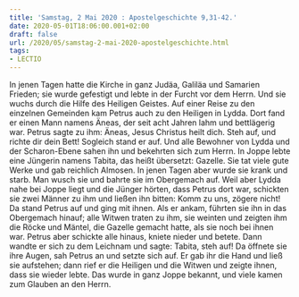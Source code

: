 ```yaml
---
title: 'Samstag, 2 Mai 2020 : Apostelgeschichte 9,31-42.'
date: 2020-05-01T18:06:00.001+02:00
draft: false
url: /2020/05/samstag-2-mai-2020-apostelgeschichte.html
tags: 
- LECTIO
---
```


In jenen Tagen hatte die Kirche in ganz Judäa, Galiläa und Samarien Frieden; sie wurde gefestigt und lebte in der Furcht vor dem Herrn. Und sie wuchs durch die Hilfe des Heiligen Geistes. Auf einer Reise zu den einzelnen Gemeinden kam Petrus auch zu den Heiligen in Lydda. Dort fand er einen Mann namens Äneas, der seit acht Jahren lahm und bettlägerig war. Petrus sagte zu ihm: Äneas, Jesus Christus heilt dich. Steh auf, und richte dir dein Bett! Sogleich stand er auf. Und alle Bewohner von Lydda und der Scharon-Ebene sahen ihn und bekehrten sich zum Herrn. In Joppe lebte eine Jüngerin namens Tabita, das heißt übersetzt: Gazelle. Sie tat viele gute Werke und gab reichlich Almosen. In jenen Tagen aber wurde sie krank und starb. Man wusch sie und bahrte sie im Obergemach auf. Weil aber Lydda nahe bei Joppe liegt und die Jünger hörten, dass Petrus dort war, schickten sie zwei Männer zu ihm und ließen ihn bitten: Komm zu uns, zögere nicht! Da stand Petrus auf und ging mit ihnen. Als er ankam, führten sie ihn in das Obergemach hinauf; alle Witwen traten zu ihm, sie weinten und zeigten ihm die Röcke und Mäntel, die Gazelle gemacht hatte, als sie noch bei ihnen war. Petrus aber schickte alle hinaus, kniete nieder und betete. Dann wandte er sich zu dem Leichnam und sagte: Tabita, steh auf! Da öffnete sie ihre Augen, sah Petrus an und setzte sich auf. Er gab ihr die Hand und ließ sie aufstehen; dann rief er die Heiligen und die Witwen und zeigte ihnen, dass sie wieder lebte. Das wurde in ganz Joppe bekannt, und viele kamen zum Glauben an den Herrn.